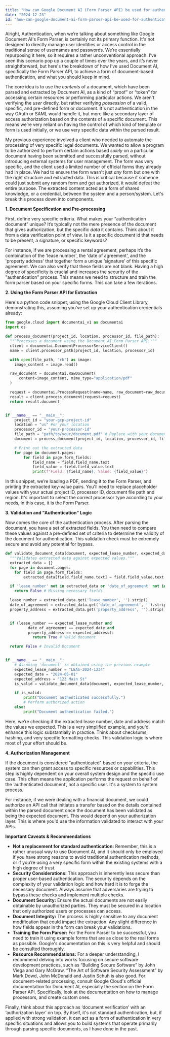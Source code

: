 ```yaml
---
title: "How can Google Document AI (Form Parser API) be used for authentication?"
date: "2024-12-23"
id: "how-can-google-document-ai-form-parser-api-be-used-for-authentication"
---
```


Alright,  Authentication, when we’re talking about something like Google Document AI's Form Parser, is certainly not its primary function. It's not designed to directly manage user identities or access control in the traditional sense of usernames and passwords. We’re essentially repurposing it here, so it requires a rather unconventional approach. I’ve seen this scenario pop up a couple of times over the years, and it’s never straightforward, but here's the breakdown of how I’ve used Document AI, specifically the Form Parser API, to achieve a form of document-based authentication, and what you should keep in mind.

The core idea is to use the *contents* of a document, which have been parsed and extracted by Document AI, as a kind of “proof” or “token” for accessing certain resources or performing particular actions. We aren't verifying the *user* directly, but rather verifying *possession* of a valid, specific, and pre-defined form or document. It's not authentication in the way OAuth or SAML would handle it, but more like a secondary layer of access authorization based on the contents of a specific document. This means we’re very reliant on having the control of which kind of template or form is used initially, or we use very specific data within the parsed result.

My previous experience involved a client who needed to automate the processing of very specific legal documents. We wanted to allow a program to be authorized to perform certain actions based *solely* on a particular document having been submitted and successfully parsed, without introducing external systems for user management. The form was very specific, and the client used a limited number of official forms they already had in place. We had to ensure the form wasn't just *any* form but one with the right structure and extracted data. This is critical because if someone could just submit any random form and get authorized, it would defeat the entire purpose. The extracted content acted as a form of shared knowledge, or a credential, between the system and a person/system. Let's break this process down into components.

**1. Document Specification and Pre-processing**

First, define very specific criteria. What makes your “authentication document” unique? It’s typically not the mere presence of the document that gives authorization, but the specific *data* it contains. Think about it from a data verification point of view. Is it a specific document id that needs to be present, a signature, or specific keywords?

For instance, if we are processing a rental agreement, perhaps it’s the combination of the 'lease number', the 'date of agreement', and the 'property address' that together form a unique ‘signature’ of this specific agreement. We can also verify that these fields are not blank. Having a high degree of specificity is crucial and increases the security of the "authentication" process. This means we need to structure and train the form parser based on your specific forms. This can take a few iterations.

**2. Using the Form Parser API for Extraction**

Here's a python code snippet, using the Google Cloud Client Library, demonstrating this, assuming you’ve set up your authentication credentials already:

```python
from google.cloud import documentai_v1 as documentai
import os

def process_document(project_id, location, processor_id, file_path):
  """Processes a document using the Document AI Form Parser API."""
  client = documentai.DocumentProcessorServiceClient()
  name = client.processor_path(project_id, location, processor_id)

  with open(file_path, "rb") as image:
    image_content = image.read()

  raw_document = documentai.RawDocument(
      content=image_content, mime_type="application/pdf"
  )

  request = documentai.ProcessRequest(name=name, raw_document=raw_document)
  result = client.process_document(request=request)
  return result.document


if __name__ == "__main__":
    project_id = "your-gcp-project-id"
    location = "us" #or your location
    processor_id = "your-processor-id"
    file_path = "path/to/your/document.pdf" # Replace with your document
    document = process_document(project_id, location, processor_id, file_path)

    # Print out the extracted data
    for page in document.pages:
        for field in page.form_fields:
            field_name = field.field_name.text
            field_value = field.field_value.text
            print(f"Field: {field_name}, Value: {field_value}")
```

In this snippet, we’re loading a PDF, sending it to the Form Parser, and printing the extracted key-value pairs. You'll need to replace placeholder values with your actual project ID, processor ID, document file path and region. It's important to select the correct processor type according to your needs, in this case, it is the Form Parser.

**3. Validation and "Authentication" Logic**

Now comes the core of the authentication process. After parsing the document, you have a set of extracted fields. You then need to compare these values against a pre-defined set of criteria to determine the validity of the document for authentication. This validation check must be extremely secure and avoid any potential for bypass.

```python
def validate_document_data(document, expected_lease_number, expected_date, expected_address):
  """Validates extracted data against expected values."""
  extracted_data = {}
  for page in document.pages:
    for field in page.form_fields:
        extracted_data[field.field_name.text] = field.field_value.text

  if 'lease_number' not in extracted_data or 'date_of_agreement' not in extracted_data or 'property_address' not in extracted_data:
    return False # Missing necessary fields

  lease_number = extracted_data.get('lease_number', '').strip()
  date_of_agreement = extracted_data.get('date_of_agreement', '').strip()
  property_address = extracted_data.get('property_address', '').strip()


  if (lease_number == expected_lease_number and
          date_of_agreement == expected_date and
          property_address == expected_address):
            return True # Valid document

  return False # Invalid Document


if __name__ == "__main__":
    # Assuming 'document' is obtained using the previous example
    expected_lease_number = "LEAS-2024-1234"
    expected_date = "2024-05-01"
    expected_address = "123 Main St"
    is_valid = validate_document_data(document, expected_lease_number, expected_date, expected_address)

    if is_valid:
        print("Document authenticated successfully.")
        # Perform authorized action
    else:
        print("Document authentication failed.")
```

Here, we’re checking if the extracted lease number, date and address match the values we expected. This is a very simplified example, and you'd enhance this logic substantially in practice. Think about checksums, hashing, and very specific formatting checks. This validation logic is where most of your effort should be.

**4. Authorization Management**

If the document is considered "authenticated" based on your criteria, the system can then grant access to specific resources or capabilities. This step is highly dependent on your overall system design and the specific use case. This often means the application performs the request on behalf of the ‘authenticated document’, not a specific user. It's a system to system process.

For instance, if we were dealing with a financial document, we could authorize an API call that initiates a transfer based on the details contained within the parsed document once the document has been validated as being the expected document. This would depend on your authorization layer. This is where you'd use the information validated to interact with your APIs.

**Important Caveats & Recommendations**

*   **Not a replacement for standard authentication:** Remember, this is a rather unusual way to use Document AI, and it should only be employed if you have strong reasons to avoid traditional authentication methods, or if you’re using a very specific form within the existing systems with a high degree of trust.
*   **Security Considerations:** This approach is inherently less secure than proper user-based authentication. The security depends on the complexity of your validation logic and how hard it is to forge the necessary document. Always assume that adversaries are trying to bypass these checks and implement multiple checks.
*   **Document Security:** Ensure the actual documents are not easily obtainable by unauthorized parties. They must be secured in a location that only authorized users or processes can access.
*   **Document Integrity:** The process is highly sensitive to any document modification that could impact the extraction. Any slight difference in how fields appear in the form can break your validations.
*  **Training the Form Parser:** For the Form Parser to be successful, you need to train it using example forms that are as close to the real forms as possible. Google's documentation on this is very helpful and should be consulted thoroughly.
*   **Resource Recommendations:** For a deeper understanding, I recommend delving into works focusing on secure software development practices, such as “Building Secure Software” by John Viega and Gary McGraw. “The Art of Software Security Assessment” by Mark Dowd, John McDonald and Justin Schuh is also good. For document-related processing, consult Google Cloud's official documentation for Document AI, especially the section on the Form Parser API. Specifically, look at the documentation on how to manage processors, and create custom ones.

Finally, think about this approach as ‘document verification’ with an ‘authorization layer’ on top. By itself, it's not standard authentication, but, if applied with strong validation, it can act as a form of authentication in very specific situations and allows you to build systems that operate primarily through parsing specific documents, as I have done in the past.
